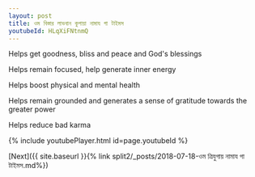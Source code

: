 ```yaml
---
layout: post
title: ওম বিস্তার লাভবান কুপায়া নামায গা টাইমস
youtubeId: HLqXiFNtnmQ
---
```

 
 
Helps get goodness, bliss and peace and God's blessings
 
Helps remain focused, help generate inner energy 
 
Helps boost physical and mental health 
 
Helps remain grounded and generates a sense of gratitude towards the greater power 
 
Helps reduce bad karma
 
 
 
 


{% include youtubePlayer.html id=page.youtubeId %}
 
[Next]({{ site.baseurl }}{% link  split2/_posts/2018-07-18-ওম ত্রিযুগায় নামায গা টাইমস.md%})
 
